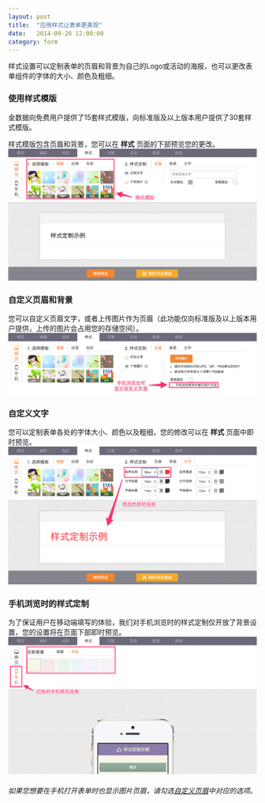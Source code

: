 ```yaml
---
layout: post
title:  "应用样式让表单更美观"
date:   2014-09-26 12:00:00
category: form
---
```


样式设置可以定制表单的页眉和背景为自己的Logo或活动的海报，也可以更改表单组件的字体的大小、颜色及粗细。

### 使用样式模版

金数据向免费用户提供了15套样式模版，向标准版及以上版本用户提供了30套样式模版。

样式模版包含页眉和背景，您可以在 **样式** 页面的下部预览您的更改。
	![](/images/style-1.png) 

<h3 id="custom-header">自定义页眉和背景</h3>

您可以自定义页眉文字，或者上传图片作为页眉（此功能仅向标准版及以上版本用户提供，上传的图片会占用您的存储空间）。
	![](/images/style-2.png) 

### 自定义文字

您可以定制表单各处的字体大小、颜色以及粗细，您的修改可以在 **样式** 页面中即时预览。
	![](/images/style-3.png) 

### 手机浏览时的样式定制

为了保证用户在移动端填写的体验，我们对手机浏览时的样式定制仅开放了背景设置，您的设置将在页面下部即时预览。
	![](/images/style-4.png) 

###### 如果您想要在手机打开表单时也显示图片页眉，请勾选[自定义页眉](style-form.html#custom-header)中对应的选项。
